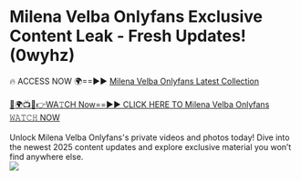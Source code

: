 # Milena Velba Onlyfans Exclusive Content Leak - Fresh Updates! (0wyhz)

🔥 ACCESS NOW 🌍==►► <a href="https://tinyurl.com/kvy9nzfs" rel="nofollow">Milena Velba Onlyfans Latest Collection</a>
<br><br>
[🔴🌍📺📱👉WA𝚃CH Now==►► CLICK HERE TO Milena Velba Onlyfans 𝚆𝙰𝚃𝙲𝙷 NOW](https://tinyurl.com/kvy9nzfs)
<br><br>
Unlock Milena Velba Onlyfans's private videos and photos today! Dive into the newest 2025 content updates and explore exclusive material you won’t find anywhere else.
<br>
<a href="https://tinyurl.com/kvy9nzfs" rel="nofollow" data-target="animated-image.originalLink"><img src="https://camo.githubusercontent.com/8a4f000d20f83aca3bf7ec5f350d767afa0574a8a352519fd8cfa583a6f93a33/68747470733a2f2f692e696d6775722e636f6d2f644a486b345a712e676966" data-canonical-src="https://i.imgur.com/dJHk4Zq.gif" style="max-width: 100%; display: inline-block;" data-target="animated-image.originalImage"></a>
<br>
